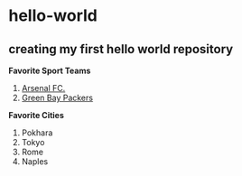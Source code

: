 # hello-world
## creating my first hello world repository

**Favorite Sport Teams**
1. [Arsenal FC.](https://en.wikipedia.org/wiki/Arsenal_F.C.)
2. [Green Bay Packers](https://en.wikipedia.org/wiki/Green_Bay_Packers)

**Favorite Cities**
1. Pokhara
2. Tokyo
3. Rome
4. Naples
